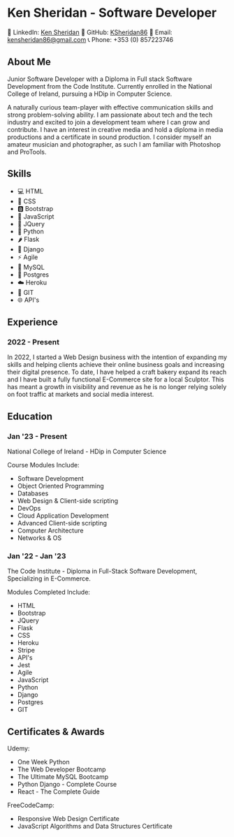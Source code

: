 # Ken Sheridan - Software Developer

🔗 LinkedIn: [Ken Sheridan](https://www.linkedin.com/in/kensheridan86/)
🐙 GitHub: [KSheridan86](https://github.com/KSheridan86)
📧 Email: kensheridan86@gmail.com
📞 Phone: +353 (0) 857223746

## About Me
Junior Software Developer with a Diploma in Full stack Software Development from the Code Institute. Currently enrolled in the National College of Ireland, pursuing a HDip in Computer Science.

A naturally curious team-player with effective communication skills and strong problem-solving ability. I am passionate about tech and the tech industry and excited to join a development team where I can grow and contribute. I have an interest in creative media and hold a diploma in media productions and a certificate in sound production. I consider myself an amateur musician and photographer, as such I am familiar with Photoshop and ProTools.

## Skills

- 💻 HTML
- 🎨 CSS
- 🅱️ Bootstrap
- 🚀 JavaScript
- 🤖 JQuery
- 🐍 Python
- 🌶️ Flask
- 🎯 Django
- ⚡ Agile
- 🐬 MySQL
- 🐘 Postgres
- ☁️ Heroku
- 🐙 GIT
- 🌐 API's

## Experience

### 2022 - Present

In 2022, I started a Web Design business with the intention of expanding my skills and helping clients achieve their online business goals and increasing their digital presence. To date, I have helped a craft bakery expand its reach and I have built a fully functional E-Commerce site for a local Sculptor. This has meant a growth in visibility and revenue as he is no longer relying solely on foot traffic at markets and social media interest.


## Education

### Jan '23 - Present

National College of Ireland - HDip in Computer Science

Course Modules Include:

- Software Development
- Object Oriented Programming
- Databases
- Web Design & Client-side scripting
- DevOps
- Cloud Application Development
- Advanced Client-side scripting
- Computer Architecture
- Networks & OS

### Jan '22 - Jan '23

The Code Institute - Diploma in Full-Stack Software Development, Specializing in E-Commerce.

Modules Completed Include:

- HTML
- Bootstrap
- JQuery
- Flask
- CSS
- Heroku
- Stripe
- API's
- Jest
- Agile
- JavaScript
- Python
- Django
- Postgres
- GIT


## Certificates & Awards

Udemy:

- One Week Python
- The Web Developer Bootcamp
- The Ultimate MySQL Bootcamp
- Python Django - Complete Course
- React - The Complete Guide

FreeCodeCamp:

- Responsive Web Design Certificate
- JavaScript Algorithms and Data Structures Certificate
